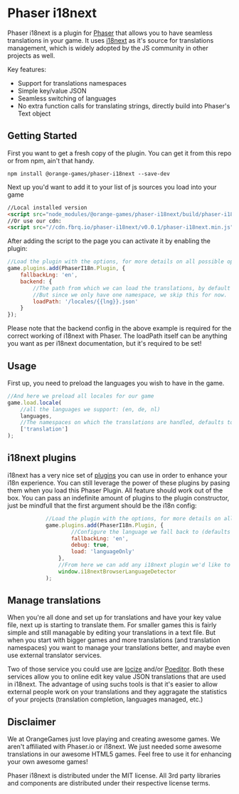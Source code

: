 Phaser i18next
==============
Phaser i18next is a plugin for [Phaser](http://phaser.io/) that allows you to have seamless translations in your game. It uses [i18next](https://github.com/i18next/i18next) as it's source for translations management, which is widely adopted by the JS community in other projects as well.

Key features:
* Support for translations namespaces
* Simple key/value JSON
* Seamless switching of languages
* No extra function calls for translating strings, directly build into Phaser's Text object

Getting Started
---------------
First you want to get a fresh copy of the plugin. You can get it from this repo or from npm, ain't that handy.
```
npm install @orange-games/phaser-i18next --save-dev
```

Next up you'd want to add it to your list of js sources you load into your game
```html
//Local installed version
<script src="node_modules/@orange-games/phaser-i18next/build/phaser-i18next.js"></script>
//Or use our cdn:
<script src="//cdn.fbrq.io/phaser-i18next/v0.0.1/phaser-i18next.min.js"></script>
```

After adding the script to the page you can activate it by enabling the plugin:
```javascript
//Load the plugin with the options, for more details on all possible options, see: http://i18next.github.io/i18next/pages/doc_init.html
game.plugins.add(PhaserI18n.Plugin, {
    fallbackLng: 'en',
    backend: {
        //The path from which we can load the translations, by default this path also includes the translation namespace
        //But since we only have one namespace, we skip this for now.
        loadPath: '/locales/{{lng}}.json'
    }
});
```
Please note that the backend config in the above example is required for the correct working of i18next with Phaser.
The loadPath itself can be anything you want as per i18next documentation, but it's required to be set!

Usage
-----
First up, you need to preload the languages you wish to have in the game.
```javascript
//And here we preload all locales for our game
game.load.locale(
    //all the languages we support: (en, de, nl)
    languages,
    //The namespaces on which the translations are handled, defaults to ['translation']
    ['translation']
);
```

i18next plugins
---------------
i18next has a very nice set of [plugins](http://i18next.com/docs/ecosystem/) you can use in order to enhance your i18n experience. You can still leverage the power of these plugins by pasing them when you load this Phaser Plugin. All feature should work out of the box.
You can pass an indefinite amount of plugins to the plugin constructor, just be mindfull that the first argument should be the i18n config:
```javascript
            //Load the plugin with the options, for more details on all possible options, see: http://i18next.github.io/i18next/pages/doc_init.html
            game.plugins.add(PhaserI18n.Plugin, {
                    //Configure the language we fall back to (defaults to 'dev')
                    fallbackLng: 'en',
                    debug: true,
                    load: 'languageOnly'
                },
                //From here we can add any i18next plugin we'd like to use, new plugins can be added comma-seperated
                window.i18nextBrowserLanguageDetector
            );
```

Manage translations
-------------------
When you're all done and set up for translations and have your key value file, next up is starting to translate them. For smaller games this is fairly simple and still managable by editing your translations in a text file.
But when you start with bigger games and more translations (and translation namespaces) you want to manage your translations better, and maybe even use external translator services.

Two of those service you could use are [locize](https://locize.com/) and/or [Poeditor](https://poeditor.com). Both these services allow you to online edit key value JSON translations that are used in i18next.
The advantage of using suchs tools is that it's easier to allow external people work on your translations and they aggragate the statistics of your projects (translation completion, languages managed, etc.) 

Disclaimer
----------
We at OrangeGames just love playing and creating awesome games. We aren't affiliated with Phaser.io or i18next. We just needed some awesome translations in our awesome HTML5 games. Feel free to use it for enhancing your own awesome games!

Phaser i18next is distributed under the MIT license. All 3rd party libraries and components are distributed under their
respective license terms.
